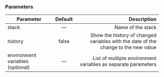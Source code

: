 <!-- usedin: [ _legacy_docker/Toolbelt] - post: -->


### Parameters

|		Parameter 		   |	Default		|   Description    |
|--------------------------|:--------------:| ----------------:|
|stack 					   |		—		| Name of the stack|
|history   				   | 	false		| Show the history of changed variables with the date of the change to the new value |
|environment variables (optional)| 	—		| List of multiple environment variables as separate parameters |
